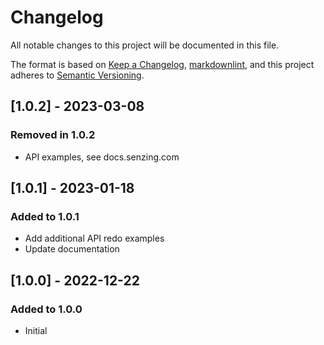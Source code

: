 # Changelog

All notable changes to this project will be documented in this file.

The format is based on [Keep a Changelog](https://keepachangelog.com/en/1.0.0/),
[markdownlint](https://dlaa.me/markdownlint/),
and this project adheres to [Semantic Versioning](https://semver.org/spec/v2.0.0.html).

## [1.0.2] - 2023-03-08

### Removed in 1.0.2

- API examples, see docs.senzing.com

## [1.0.1] - 2023-01-18

### Added to 1.0.1

- Add additional API redo examples
- Update documentation

## [1.0.0] - 2022-12-22

### Added to 1.0.0

- Initial
